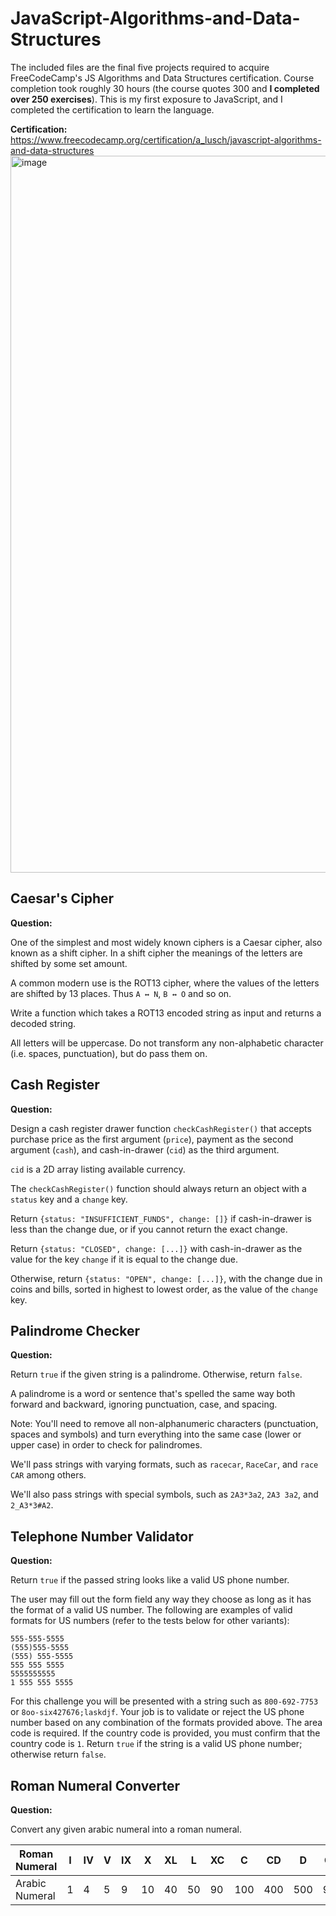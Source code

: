 # JavaScript-Algorithms-and-Data-Structures
The included files are the final five projects required to acquire FreeCodeCamp's JS Algorithms and Data Structures certification. Course completion took roughly 30 hours (the course quotes 300 and **I completed over 250 exercises**). This is my first exposure to JavaScript, and I completed the certification to learn the language.

**Certification:** https://www.freecodecamp.org/certification/a_lusch/javascript-algorithms-and-data-structures
<img width="1147" alt="image" src="https://user-images.githubusercontent.com/76706672/204637070-2841d751-fcc2-4e83-9c57-b7f5238b6942.png">

## Caesar's Cipher
**Question:**

One of the simplest and most widely known ciphers is a Caesar cipher, also known as a shift cipher. In a shift cipher the meanings of the letters are shifted by some set amount.

A common modern use is the ROT13 cipher, where the values of the letters are shifted by 13 places. Thus ```A ↔ N```, ```B ↔ O``` and so on.

Write a function which takes a ROT13 encoded string as input and returns a decoded string.

All letters will be uppercase. Do not transform any non-alphabetic character (i.e. spaces, punctuation), but do pass them on.

## Cash Register
**Question:**

Design a cash register drawer function ```checkCashRegister()``` that accepts purchase price as the first argument (```price```), payment as the second argument (```cash```), and cash-in-drawer (```cid```) as the third argument.

```cid``` is a 2D array listing available currency.

The ```checkCashRegister()``` function should always return an object with a ```status``` key and a ```change``` key.

Return ```{status: "INSUFFICIENT_FUNDS", change: []}``` if cash-in-drawer is less than the change due, or if you cannot return the exact change.

Return ```{status: "CLOSED", change: [...]}``` with cash-in-drawer as the value for the key ```change``` if it is equal to the change due.

Otherwise, return ```{status: "OPEN", change: [...]}```, with the change due in coins and bills, sorted in highest to lowest order, as the value of the ```change``` key.

## Palindrome Checker
**Question:**

Return ```true``` if the given string is a palindrome. Otherwise, return ```false```.

A palindrome is a word or sentence that's spelled the same way both forward and backward, ignoring punctuation, case, and spacing.

Note: You'll need to remove all non-alphanumeric characters (punctuation, spaces and symbols) and turn everything into the same case (lower or upper case) in order to check for palindromes.

We'll pass strings with varying formats, such as ```racecar```, ```RaceCar```, and ```race CAR``` among others.

We'll also pass strings with special symbols, such as ```2A3*3a2```, ```2A3 3a2```, and ```2_A3*3#A2```.

## Telephone Number Validator
**Question:**

Return ```true``` if the passed string looks like a valid US phone number.

The user may fill out the form field any way they choose as long as it has the format of a valid US number. The following are examples of valid formats for US numbers (refer to the tests below for other variants):

    555-555-5555
    (555)555-5555
    (555) 555-5555
    555 555 5555
    5555555555
    1 555 555 5555

For this challenge you will be presented with a string such as ```800-692-7753``` or ```8oo-six427676;laskdjf```. Your job is to validate or reject the US phone number based on any combination of the formats provided above. The area code is required. If the country code is provided, you must confirm that the country code is ```1```. Return ```true``` if the string is a valid US phone number; otherwise return ```false```.

## Roman Numeral Converter
**Question:**

Convert any given arabic numeral into a roman numeral.

| Roman Numeral | I | IV | V | IX | X | XL | L | XC | C | CD | D | CM | M |
| --- | --- | --- | --- | --- | --- | --- | --- | --- | --- | --- | --- | --- | --- |
| Arabic Numeral | 1 | 4 | 5 | 9 | 10 | 40 | 50 | 90 | 100 | 400 | 500 | 900 | 1000 |
